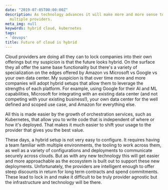 ```yaml
---
date: "2019-07-05T00:00:00Z"
description: As technology advances it will make more and more sense to run across
  multiple providers.
meta_img: null
keywords: hybrid cloud, kubernetes
tags:
- 'devops'
title: Future of cloud is hybrid
---
```


Cloud providers are doing all they can to lock companies into their own offerings but my suspicion is that the future looks hybrid. On the surface they all offer the same base functionality but there's a variety of specialization on the edges offered by Amazon vs Microsoft vs Google vs your own data center. My suspicion is that over time more and more companies will adopt hybrid setups that allow them to leverage the strengths of each platform. For example, using Google for their AI and ML capabilities, Microsoft for integrating with an existing data center (and not competing with your existing business!), your own data center for the well defined and scoped use case, and Amazon for everything else.

All this is made easier by the growth of orchestration services, such as Kubernetes, that allow you to write code that is independent of where or how it's deployed. That makes it much easier to shift your usage to the provider that gives you the best value.

These days, a hybrid setup is not very easy to configure. It requires having a team familiar with multiple environments, the tooling to work across them, as well as a variety of configurations and deployments to communicate securely across clouds. But as with any new technology this will get easier and more approachable as the ecosystem is built out to support these new deployments. Unfortunately, the providers are intelligent enough to offer steep discounts in return for long term contracts and spend commitments. These lead to lock in and make it  difficult to be truly provider agnostic but the infrastructure and technology will be there.
